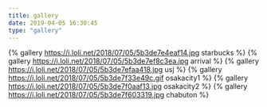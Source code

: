 ```yaml
---
title: gallery
date: 2019-04-05 16:30:45
type: "gallery"
---
```

{% gallery https://i.loli.net/2018/07/05/5b3de7e4eaf14.jpg starbucks %}
{% gallery https://i.loli.net/2018/07/05/5b3de7ef8c3ea.jpg arrival %}
{% gallery https://i.loli.net/2018/07/05/5b3de7efaa418.jpg usj %}
{% gallery https://i.loli.net/2018/07/05/5b3de7f33e49c.gif osakacity1 %}
{% gallery https://i.loli.net/2018/07/05/5b3de7f0aaf13.jpg osakacity2 %}
{% gallery https://i.loli.net/2018/07/05/5b3de7f603319.jpg chabuton %}
